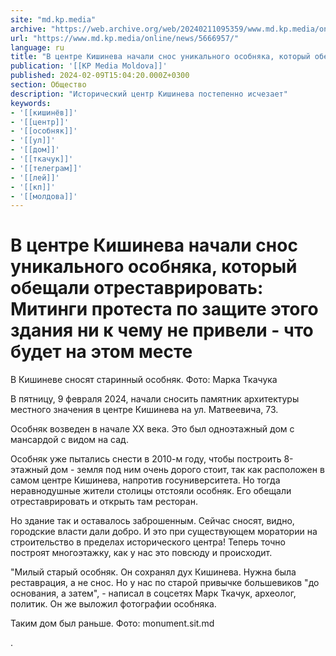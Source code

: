 ```yaml
---
site: "md.kp.media"
archive: "https://web.archive.org/web/20240211095359/www.md.kp.media/online/news/5666957/"
url: "https://www.md.kp.media/online/news/5666957/"
language: ru
title: "В центре Кишинева начали снос уникального особняка, который обещали отреставрировать: Митинги протеста по защите этого здания ни к чему не привели - что будет на этом месте"
publication: '[[KP Media Moldova]]'
published: 2024-02-09T15:04:20.000Z+0300
section: Общество
description: "Исторический центр Кишинева постепенно исчезает"
keywords:
- '[[кишинёв]]'
- '[[центр]]'
- '[[особняк]]'
- '[[ул]]'
- '[[дом]]'
- '[[ткачук]]'
- '[[телеграм]]'
- '[[лей]]'
- '[[кп]]'
- '[[молдова]]'
---
```


# В центре Кишинева начали снос уникального особняка, который обещали отреставрировать: Митинги протеста по защите этого здания ни к чему не привели - что будет на этом месте

В Кишиневе сносят старинный особняк. Фото: Марка Ткачука

В пятницу, 9 февраля 2024, начали сносить памятник архитектуры местного значения в центре Кишинева на ул. Матвеевича, 73.

Особняк возведен в начале ХХ века. Это был одноэтажный дом с мансардой с видом на сад.

Особняк уже пытались снести в 2010-м году, чтобы построить 8-этажный дом - земля под ним очень дорого стоит, так как расположен в самом центре Кишинева, напротив госуниверситета. Но тогда неравнодушные жители столицы отстояли особняк. Его обещали отреставрировать и открыть там ресторан.

Но здание так и оставалось заброшенным. Сейчас сносят, видно, городские власти дали добро. И это при существующем моратории на строительство в пределах исторического центра! Теперь точно построят многоэтажку, как у нас это повсюду и происходит.

"Милый старый особняк. Он сохранял дух Кишинева. Нужна была реставрация, а не снос. Но у нас по старой привычке большевиков "до основания, а затем", - написал в соцсетях Марк Ткачук, археолог, политик. Он же выложил фотографии особняка.

Таким дом был раньше. Фото: monument.sit.md

.